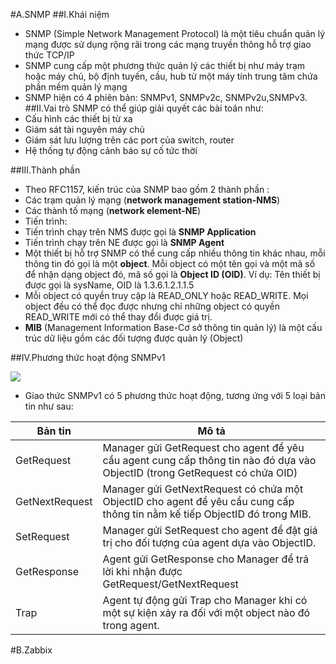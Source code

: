#A.SNMP
##I.Khái niệm
- SNMP (Simple Network Management Protocol) là một tiêu chuẩn quản lý mạng được sử dụng rộng rãi trong các mạng truyền thông hỗ trợ giao thức TCP/IP
- SNMP cung cấp một phương thức quản lý các thiết bị như máy trạm hoặc máy chủ, bộ định tuyến, cầu, hub từ một máy tính trung tâm chứa phần mềm quản lý mạng
- SNMP hiện có 4 phiên bản: SNMPv1, SNMPv2c, SNMPv2u,SNMPv3.
##II.Vai trò
	SNMP có thể giúp giải quyết các bài toán như:
- Cấu hình các thiết bị từ xa
- Giám sát tài nguyên máy chủ
- Giám sát lưu lượng trên các port của switch, router
- Hệ thống tự động cảnh báo sự cố tức thời

##III.Thành phần
- Theo RFC1157, kiến trúc của SNMP bao gồm 2 thành phần : 
 - Các trạm quản lý mạng (**network management station-NMS**)
 - Các thành tố mạng (**network element-NE**)
- Tiến trình:
 - Tiến trình chạy trên NMS được gọi là **SNMP Application**
 - Tiến trình chạy trên NE được gọi là **SNMP Agent**
- Một thiết bị hỗ trợ SNMP có thể cung cấp nhiều thông tin khác nhau, mỗi thông tin đó gọi là một **object**. Mỗi object có một tên gọi và một mã số để nhận dạng object đó, mã số gọi là **Object ID (OID)**. Ví dụ: Tên thiết bị được gọi là sysName, OID là 1.3.6.1.2.1.1.5
- Mỗi object có quyền truy cập là READ_ONLY hoặc READ_WRITE. Mọi object đều có thể đọc được nhưng chỉ những object có quyền READ_WRITE mới có thể thay đổi được giá trị.
- **MIB** (Management Information Base-Cơ sở thông tin quản lý) là một cấu trúc dữ liệu gồm các đối tượng được quản lý (Object)

##IV.Phương thức hoạt động SNMPv1

<img src="http://img.prntscr.com/img?url=http://i.imgur.com/j1Oa08t.png">

- Giao thức SNMPv1 có 5 phương thức hoạt động, tương ứng với 5 loại bản tin như sau:

| Bản tin | Mô tả |
|---------|-------|
| GetRequest | Manager gửi GetRequest cho agent để yêu cầu agent cung cấp thông tin nào đó dựa vào ObjectID (trong GetRequest có chứa OID) |
| GetNextRequest | Manager gửi GetNextRequest có chứa một ObjectID cho agent để yêu cầu cung cấp thông tin nằm kế tiếp ObjectID đó trong MIB. |
| SetRequest | Manager gửi SetRequest cho agent để đặt giá trị cho đối tượng của agent dựa vào ObjectID. |
| GetResponse | Agent gửi GetResponse cho Manager để trả lời khi nhận được GetRequest/GetNextRequest |
| Trap | Agent tự động gửi Trap cho Manager khi có một sự kiện xảy ra đối với một object nào đó trong agent. |

#B.Zabbix
